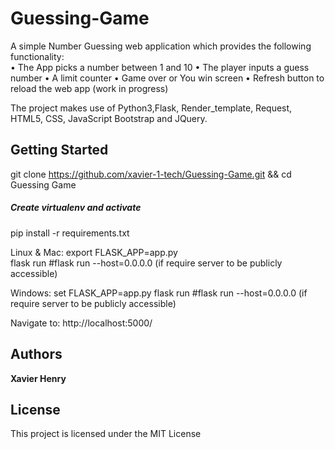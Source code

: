 # Guessing-Game

A simple Number Guessing web application which provides the following functionality:  
• The App picks a number between 1 and 10 
• The player inputs a guess number
• A limit counter
• Game over or You win screen 
• Refresh button to reload the web app (work in progress)


The project makes use of Python3,Flask, Render_template, Request, HTML5, CSS, JavaScript Bootstrap and JQuery.

## Getting Started

git clone https://github.com/xavier-1-tech/Guessing-Game.git && cd Guessing Game

##### Create virtualenv and activate

pip install -r requirements.txt

Linux & Mac:
export FLASK_APP=app.py  
flask run  #flask run --host=0.0.0.0 (if require server to be publicly accessible)  

Windows:
set FLASK_APP=app.py
flask run  #flask run --host=0.0.0.0 (if require server to be publicly accessible) 

Navigate to: http://localhost:5000/

## Authors

**Xavier Henry**

## License

This project is licensed under the MIT License
